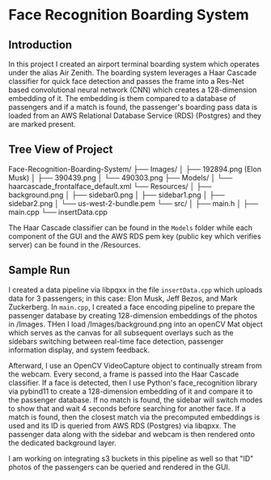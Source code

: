 # Face Recognition Boarding System

## Introduction
In this project I created an airport terminal boarding system which operates under the alias Air Zenith. The boarding system leverages a Haar Cascade classifier for quick face detection and passes the frame into a Res-Net based convolutional neural network (CNN) which creates a 128-dimension embedding of it. The embedding is them compared to a database of passengers and if a match is found, the passenger's boarding pass data is loaded from an AWS Relational Database Service (RDS) (Postgres) and they are marked present.

## Tree View of Project
Face-Recognition-Boarding-System/
├── Images/
│   ├── 192894.png (Elon Musk)
│   ├── 390439.png
│   └── 490303.png
├── Models/
│   └── haarcascade_frontalface_default.xml
└── Resources/
│   ├── background.png
│   ├── sidebar0.png
│   ├── sidebar1.png
│   ├── sidebar2.png
│   └── us-west-2-bundle.pem
└── src/
│   ├── main.h
│   ├── main.cpp
    └── insertData.cpp

The Haar Cascade classifier can be found in the `Models` folder while each component of the GUI and the AWS RDS pem key (public key which verifies server) can be found in the /Resources. 

## Sample Run
I created a data pipeline via libpqxx in the file `insertData.cpp` which uploads data for 3 passengers; in this case: Elon Musk, Jeff Bezos, and Mark Zuckerberg. In `main.cpp`, I created a face encoding pipeline to prepare the passenger database by creating 128-dimension embeddings of the photos in /Images. THen I load /Images/background.png into an openCV Mat object which serves as the canvas for all subsequent overlays such as the sidebars switching between real-time face detection, passenger information display, and system feedback.

Afterward, I use an OpenCV VideoCapture object to continually stream from the webcam. Every second, a frame is passed into the Haar Cascade classifier. If a face is detected, then I use Python's face_recognition library via pybind11 to create a 128-dimension embedding of it and compare it to the passenger database. If no match is found, the sidebar will switch modes to show that and wait 4 seconds before searching for another face. If a match is found, then the closest match via the precomputed embeddings is used and its ID is queried from AWS RDS (Postgres) via libqpxx. The passenger data along with the sidebar and webcam is then rendered onto the dedicated background layer.

I am working on integrating s3 buckets in this pipeline as well so that "ID" photos of the passengers can be queried and rendered in the GUI.






